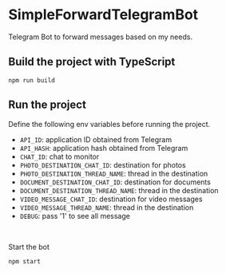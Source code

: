 # SimpleForwardTelegramBot

Telegram Bot to forward messages based on my needs.

## Build the project with TypeScript

```
npm run build
```

## Run the project

Define the following env variables before running the project.

- `API_ID`: application ID obtained from Telegram
- `API_HASH`: application hash obtained from Telegram
- `CHAT_ID`: chat to monitor
- `PHOTO_DESTINATION_CHAT_ID`: destination for photos
- `PHOTO_DESTINATION_THREAD_NAME`: thread in the destination
- `DOCUMENT_DESTINATION_CHAT_ID`: destination for documents
- `DOCUMENT_DESTINATION_THREAD_NAME`: thread in the destination
- `VIDEO_MESSAGE_CHAT_ID`: destination for video messages
- `VIDEO_MESSAGE_THREAD_NAME`: thread in the destination
- `DEBUG`: pass '1' to see all message

&nbsp;

Start the bot

```
npm start
```
